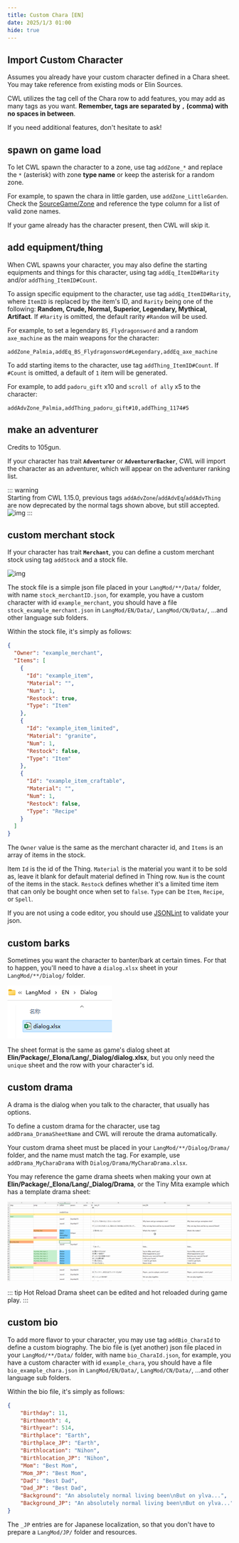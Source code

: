 ```yaml
---
title: Custom Chara [EN]
date: 2025/1/3 01:00
hide: true
---
```


## Import Custom Character

Assumes you already have your custom character defined in a Chara sheet. You may take reference from existing mods or Elin Sources.
<LinkCard t="SourceChara" u="https://docs.google.com/spreadsheets/d/1CJqsXFF2FLlpPz710oCpNFYF4W_5yoVn" />

CWL utilizes the tag cell of the Chara row to add features, you may add as many tags as you want. **Remember, tags are separated by `,` (comma) with no spaces in between**. 

If you need additional features, don't hesitate to ask!

## spawn on game load

To let CWL spawn the character to a zone, use tag `addZone_*` and replace the `*` (asterisk) with zone **type name** or keep the asterisk for a random zone. 

For example, to spawn the chara in little garden, use `addZone_LittleGarden`. Check the [SourceGame/Zone](https://docs.google.com/spreadsheets/d/16-LkHtVqjuN9U0rripjBn-nYwyqqSGg_) and reference the type column for a list of valid zone names.

If your game already has the character present, then CWL will skip it.

## add equipment/thing

When CWL spawns your character, you may also define the starting equipments and things for this character, using tag `addEq_ItemID#Rarity` and/or `addThing_ItemID#Count`.

To assign specific equipment to the character, use tag `addEq_ItemID#Rarity`, where `ItemID` is replaced by the item's ID, and `Rarity` being one of the following: **Random, Crude, Normal, Superior, Legendary, Mythical, Artifact**. If `#Rarity` is omitted, the default rarity `#Random` will be used. 

For example, to set a legendary `BS_Flydragonsword` and a random `axe_machine` as the main weapons for the character:
```:no-line-numbers
addZone_Palmia,addEq_BS_Flydragonsword#Legendary,addEq_axe_machine
```

To add starting items to the character, use tag `addThing_ItemID#Count`. If `#Count` is omitted, a default of `1` item will be generated. 

For example, to add `padoru_gift` x10 and `scroll of ally` x5 to the character:
```:no-line-numbers
addAdvZone_Palmia,addThing_padoru_gift#10,addThing_1174#5
```

## make an adventurer

Credits to 105gun.

If your character has trait **`Adventurer`** or **`AdventurerBacker`**, CWL will import the character as an adventurer, which will appear on the adventurer ranking list.

::: warning  
Starting from CWL 1.15.0, previous tags `addAdvZone`/`addAdvEq`/`addAdvThing` are now deprecated by the normal tags shown above, but still accepted.  
![img](https://i.postimg.cc/SN93258B/image.png)
:::

## custom merchant stock

If your character has trait **`Merchant`**, you can define a custom merchant stock using tag `addStock` and a stock file.

![img](https://i.postimg.cc/59gzM54K/image.png)

The stock file is a simple json file placed in your `LangMod/**/Data/` folder, with name `stock_merchantID.json`, for example, you have a custom character with id `example_merchant`, you should have a file `stock_example_merchant.json` in `LangMod/EN/Data/`, `LangMod/CN/Data/`, ...and other language sub folders.

Within the stock file, it's simply as follows:
```json
{
  "Owner": "example_merchant",
  "Items": [
    {
      "Id": "example_item",
      "Material": "",
      "Num": 1,
      "Restock": true,
      "Type": "Item"
    },
    {
      "Id": "example_item_limited",
      "Material": "granite",
      "Num": 1,
      "Restock": false,
      "Type": "Item"
    },
    {
      "Id": "example_item_craftable",
      "Material": "",
      "Num": 1,
      "Restock": false,
      "Type": "Recipe"
    }
  ]
}
```

The `Owner` value is the same as the merchant character id, and `Items` is an array of items in the stock. 

Item `Id` is the id of the Thing. `Material` is the material you want it to be sold as, leave it blank for default material defined in Thing row. `Num` is the count of the items in the stack. `Restock` defines whether it's a limited time item that can only be bought once when set to `false`. `Type` can be `Item`, `Recipe`, or `Spell`.

If you are not using a code editor, you should use [JSONLint](https://jsonlint.com/) to validate your json.

## custom barks

Sometimes you want the character to banter/bark at certain times. For that to happen, you'll need to have a `dialog.xlsx` sheet in your `LangMod/**/Dialog/` folder.

![img](./assets/dialog.png)

The sheet format is the same as game's dialog sheet at **Elin/Package/_Elona/Lang/_Dialog/dialog.xlsx**, but you only need the `unique` sheet and the row with your character's id.

## custom drama

A drama is the dialog when you talk to the character, that usually has options. 

To define a custom drama for the character, use tag `addDrama_DramaSheetName` and CWL will reroute the drama automatically.

Your custom drama sheet must be placed in your `LangMod/**/Dialog/Drama/` folder, and the name must match the tag. For example, use `addDrama_MyCharaDrama` with `Dialog/Drama/MyCharaDrama.xlsx`.

You may reference the game drama sheets when making your own at **Elin/Package/_Elona/Lang/_Dialog/Drama**, or the Tiny Mita example which has a template drama sheet:
<LinkCard t="CWL Example: Tiny Mita" u="https://steamcommunity.com/sharedfiles/filedetails/?id=3396774199" />

![img](./assets/drama.png)

::: tip Hot Reload
Drama sheet can be edited and hot reloaded during game play.
:::

## custom bio

To add more flavor to your character, you may use tag `addBio_CharaId` to define a custom biography. The bio file is (yet another) json file placed in your `LangMod/**/Data/` folder, with name `bio_CharaId.json`, for example, you have a custom character with id `example_chara`, you should have a file `bio_example_chara.json` in `LangMod/EN/Data/`, `LangMod/CN/Data/`, ...and other language sub folders.

Within the bio file, it's simply as follows:
```json
{
    "Birthday": 11,
    "Birthmonth": 4,
    "Birthyear": 514,
    "Birthplace": "Earth",
    "Birthplace_JP": "Earth",
    "Birthlocation": "Nihon",
    "Birthlocation_JP": "Nihon",
    "Mom": "Best Mom",
    "Mom_JP": "Best Mom",
    "Dad": "Best Dad",
    "Dad_JP": "Best Dad",
    "Background": "An absolutely normal living been\nBut on ylva...",
    "Background_JP": "An absolutely normal living been\nBut on ylva..."
}
```

The `_JP` entries are for Japanese localization, so that you don't have to prepare a `LangMod/JP/` folder and resources.
